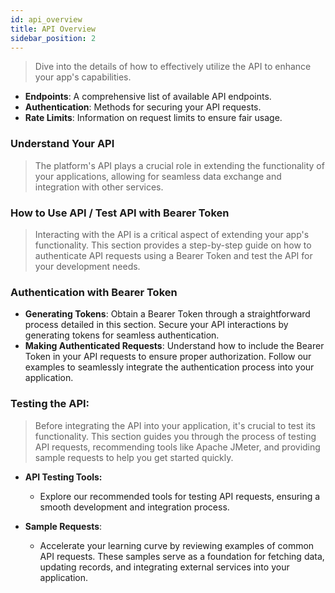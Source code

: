 ```yaml
---
id: api_overview
title: API Overview
sidebar_position: 2
---
```


> Dive into the details of how to effectively utilize the API to enhance your app's capabilities.

- **Endpoints**: A comprehensive list of available API endpoints.
- **Authentication**: Methods for securing your API requests.
- **Rate Limits**: Information on request limits to ensure fair usage.

### Understand Your API

>   The platform's API plays a crucial role in extending the functionality of your applications, allowing for seamless data exchange and integration with other services.

### How to Use API / Test API with Bearer Token

> Interacting with the API is a critical aspect of extending your app's functionality. This section provides a step-by-step guide on how to authenticate API requests using a Bearer Token and test the API for your development needs.

### Authentication with Bearer Token

- **Generating Tokens**: Obtain a Bearer Token through a straightforward process detailed in this section. Secure your API interactions by generating tokens for seamless authentication.
- **Making Authenticated Requests**: Understand how to include the Bearer Token in your API requests to ensure proper authorization. Follow our examples to seamlessly integrate the authentication process into your application.

### Testing the API:

> Before integrating the API into your application, it's crucial to test its functionality. This section guides you through the process of testing API requests, recommending tools like Apache JMeter, and providing sample requests to help you get started quickly.

- **API Testing Tools:**
    - Explore our recommended tools for testing API requests, ensuring a smooth development and integration process.

- **Sample Requests**:
    - Accelerate your learning curve by reviewing examples of common API requests. These samples serve as a foundation for fetching data, updating records, and integrating external services into your application.